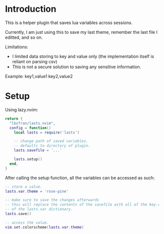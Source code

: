 
# Introduction

This is a helper plugin that saves lua variables across sessions.

Currently, I am just using this to save my last theme,
remember the last file I editted, and so on.

Limitations:
- I limited data storing to key and value only (the implementation itself is reliant on parsing csv)
- This is not a secure solution to saving any sensitive information.

Example:
key1,value1
key2,value2

# Setup

Using lazy.nvim:
```lua
return {
  "lbzfran/lasts.nvim",
  config = function()
    local lasts = require('lasts')

    -- change path of saved variables.
    -- defaults to directory of plugin.
    lasts.savefile = '...'

    lasts.setup()
  end,
}
```

After calling the setup function, all the variables can be accessed as such:
```lua
-- store a value.
lasts.var.theme = 'rose-pine'

-- make sure to save the changes afterwards
-- this will replace the contents of the savefile with all of the key-value pairs
-- of the lasts.var dictionary.
lasts.save()

-- access the value.
vim.set.colorscheme(lasts.var.theme)
```
